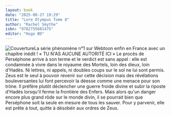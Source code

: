 ```yaml
---
layout: book
date: "2025-08-27 19:29"
title: "Lore Olympus Tome 8"
author: "Rachel Smythe"
isbn: "9782755681475"
editor: "Hugo BD"
---
```

![Couverture](/img/9782755681475.jpeg)La série phénomène n°1 sur Webtoon enfin en France avec un chapitre inédit !
« TU N'AS AUCUNE AUTORITÉ ICI »
Le procès de Perséphone arrive à son terme et le verdict est sans appel : elle est condamnée à vivre dans le royaume des Mortels, loin des dieux, loin d'Hadès. Ni lettres, ni appels, ni doubles coups sur le sol ne lui sont permis. Zeus est le seul à pouvoir revenir sur cette décision mais des révélations bouleversantes lui font percevoir la déesse comme une menace pour son trône. Il préfère plutôt déclencher une guerre froide divine et subir la riposte d'Hadès lorsqu'il ferme la frontière des Enfers.
Mais alors qu'un danger encore plus grand rôde sur le monde divin, il se pourrait bien que Perséphone soit la seule en mesure de tous les sauver.
Pour y parvenir, elle est prête à tout, quitte à désobéir aux ordres de Zeus.